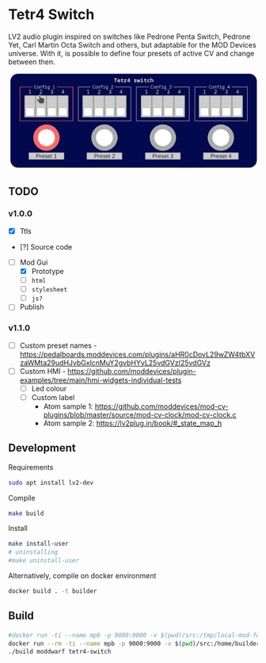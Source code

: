 # Tetr4 Switch

LV2 audio plugin inspired on switches like Pedrone Penta Switch, Pedrone Yet, Carl Martin Octa Switch and others, but adaptable for the MOD Devices universe.
With it, is possible to define four presets of active CV and change between then. 

![Web gui sample](./docs/sample.gif)

## TODO

### v1.0.0

* [x] Ttls
* [?] Source code
* [ ] Mod Gui
   * [x] Prototype
   * [ ] `html`
   * [ ] `stylesheet`
   * [ ] `js?`
* [ ] Publish

### v1.1.0

* [ ] Custom preset names - https://pedalboards.moddevices.com/plugins/aHR0cDovL29wZW4tbXVzaWMta29udHJvbGxlcnMuY2gvbHYyL25vdGVzI25vdGVz
* [ ] Custom HMI - https://github.com/moddevices/plugin-examples/tree/main/hmi-widgets-individual-tests
   * [ ] Led colour
   * [ ] Custom label
     * Atom sample 1: https://github.com/moddevices/mod-cv-plugins/blob/master/source/mod-cv-clock/mod-cv-clock.c
     * Atom sample 2: https://lv2plug.in/book/#_state_map_h

## Development

Requirements
```bash
sudo apt install lv2-dev
```

Compile
```bash
make build
```

Install
```bash
make install-user
# uninstalling
#make uninstall-user
```

Alternatively, compile on docker environment
```bash
docker build . -t builder
```

## Build

```bash
#docker run -ti --name mpb -p 9000:9000 -v $(pwd)/src:/tmp/local-mod-folder cbix/mod-plugin-builder:moddwarf
docker run --rm -ti --name mpb -p 9000:9000 -v $(pwd)/src:/home/builder/mod-plugin-builder/plugins/package/tetr4-switch cbix/mod-plugin-builder:moddwarf
./build moddwarf tetr4-switch
```
